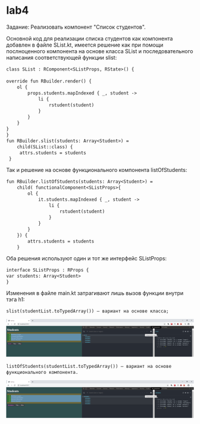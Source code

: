 # lab4
Задание: Реализовать компонент "Список студентов".

Основной код для реализации списка студентов как компонента добавлен в файле SList.kt, 
имеется решение как при помощи послноценного компонента
на основе класса SList и последовательного написания соответствующей функции slist:

    class SList : RComponent<SListProps, RState>() {

    override fun RBuilder.render() {
        ol {
            props.students.mapIndexed { _, student ->
                li {
                    rstudent(student)
                }
            }
        }
    }
    }
    fun RBuilder.slist(students: Array<Student>) =
        child(SList::class) {
         attrs.students = students
     }
    
Так и решение на основе функционального компонента listOfStudents:
    
    fun RBuilder.listOfStudents(students: Array<Student>) =
        child( functionalComponent<SListProps>{
            ol {
                it.students.mapIndexed { _, student ->
                    li {
                        rstudent(student)
                    }
                }
            }
        }) {
            attrs.students = students
        }
    
Оба решения используют один и тот же интерфейс SListProps:
    
    interface SListProps : RProps {
    var students: Array<Student>
    }

Изменения в файле main.kt затрагивают лишь вызов функции внутри тэга h1:

    slist(studentList.toTypedArray()) — вариант на основе класса;
    
![](https://github.com/mementomorri/Kotlin-Frontend/blob/master/screenshots/slist.PNG)

    listOfStudents(studentList.toTypedArray()) — вариант на основе функционального компонента.
    
![](https://github.com/mementomorri/Kotlin-Frontend/blob/master/screenshots/listOfStudents.PNG)
